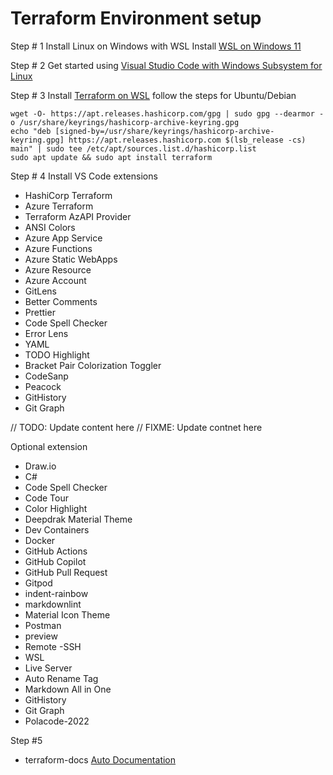 

# Terraform Environment setup 

Step # 1
Install Linux on Windows with WSL
Install [WSL on Windows 11](https://learn.microsoft.com/en-us/windows/wsl/install)

Step # 2
Get started using [Visual Studio Code with Windows Subsystem for Linux](https://learn.microsoft.com/en-us/windows/wsl/tutorials/wsl-vscode)


Step # 3 
Install [Terraform on WSL](https://developer.hashicorp.com/terraform/install)
follow the steps for Ubuntu/Debian

```
wget -O- https://apt.releases.hashicorp.com/gpg | sudo gpg --dearmor -o /usr/share/keyrings/hashicorp-archive-keyring.gpg
echo "deb [signed-by=/usr/share/keyrings/hashicorp-archive-keyring.gpg] https://apt.releases.hashicorp.com $(lsb_release -cs) main" | sudo tee /etc/apt/sources.list.d/hashicorp.list
sudo apt update && sudo apt install terraform

```

Step # 4
Install VS Code extensions
- HashiCorp Terraform
- Azure Terraform
- Terraform AzAPI Provider
- ANSI Colors
- Azure App Service
- Azure Functions
- Azure Static WebApps
- Azure Resource
- Azure Account
- GitLens 
- Better Comments
- Prettier
- Code Spell Checker
- Error Lens
- YAML
- TODO Highlight 
- Bracket Pair Colorization Toggler
- CodeSanp
- Peacock
- GitHistory
- Git Graph

// TODO: Update content here
// FIXME: Update contnet here

Optional extension
- Draw.io
- C#
- Code Spell Checker
- Code Tour
- Color Highlight
- Deepdrak Material Theme
- Dev Containers
- Docker
- GitHub Actions
- GitHub Copilot
- GitHub Pull Request
- Gitpod
- indent-rainbow
- markdownlint
- Material Icon Theme
- Postman
- preview 
- Remote -SSH
- WSL
- Live Server 
- Auto Rename Tag
- Markdown All in One
- GitHistory
- Git Graph
- Polacode-2022



Step #5
- terraform-docs [Auto Documentation](https://terraform-docs.io/)
  